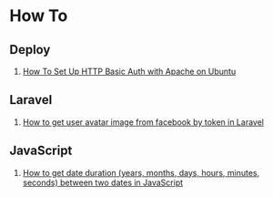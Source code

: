 # How To

## Deploy
1. [How To Set Up HTTP Basic Auth with Apache on Ubuntu](https://github.com/tmh-rc/how-to/blob/main/How_To_Set_Up_HTTP_Basic_Auth_With_Apache_On_Ubuntu.md)

## Laravel
1. [How to get user avatar image from facebook by token in Laravel](https://github.com/tmh-rc/how-to/blob/main/How_To_Get_Facebook_Avator_Image_In_Laravel.md)

## JavaScript
1. [How to get date duration (years, months, days, hours, minutes, seconds) between two dates in JavaScript](https://github.com/tmh-rc/how-to/blob/main/How_To_Get_Date_Duration_Years_Months_Days_Hours_Minutes_Seconds_Between_Two_Dates_In_JavaScript.md)

